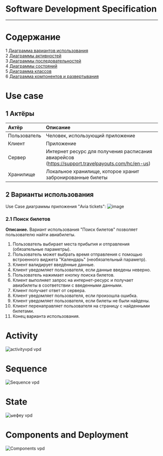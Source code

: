 ﻿# Software Development Specification
---

# Содержание
1 [Диаграмма вариантов использования](UseCase/README.md)  
2 [Диаграммы активностей](Activity/Readme.md)  
3 [Диаграммы последовательностей](Sequence/README.MD)  
4 [Диаграммы состояний](State/README.md)  
5 [Диаграмма классов](Class/README.md)  
6 [Диаграмма компонентов и развертывания](Component&Deployment/README.md)

# Use case

## 1 Актёры

| Актёр        | Описание                                                                                         |
| :----------- | :----------------------------------------------------------------------------------------------- |
| Пользователь | Человек, использующий приложение                                                                 |
| Клиент       | Приложение                                                                                       |
| Сервер       | Интернет ресурс для получения расписания авиарейсов (https://support.travelpayouts.com/hc/en-us) |
| Хранилище    | Локальное хранилище, которое хранит забронированные билеты                                       |

## 2 Варианты использования

Use Case диаграммы приложения "Avia tickets":
![image](https://user-images.githubusercontent.com/68506750/203152593-808b70e5-c67f-495f-a9ff-942d96063009.png)

### 2.1 Поиск билетов

**Описание.** Вариант использования "Поиск билетов" позволяет пользователю найти авиабилеты.

1. Пользователь выбирает места прибытия и отправления (обязательные параметры).
2. Пользователь может выбрать время отправления с помощью встроенного виджета "Календарь" (необязательный параметр).
4. Клиент валидирует введённые данные.
5. Клиент уведомляет пользователя, если данные введены неверно.
6. Пользователь нажимает кнопку поиска билетов.
7. Клиент выполняет запрос на интернет-ресурс и получает авиабилеты в соответствии с введенными данными.
8. Клиент получает ответ от сервера.
9. Клиент уведомляет пользователя, если произошла ошибка.
10. Клиент уведомляет пользователя, если билеты не были найдены.
11. Клиент перенаправляет пользователя на страницу с найденными билетами.
12. Конец варианта использования.

# Activity

![activityvpd vpd](https://user-images.githubusercontent.com/68506750/203612706-d2044042-e01e-4663-afe3-75cb28da5ba2.jpg)

# Sequence

![Sequence vpd](https://user-images.githubusercontent.com/68506750/203616654-11b6eba3-a2a4-4b32-a5a6-2e46052dfbcc.jpg)

# State

![ыефеу vpd](https://user-images.githubusercontent.com/68506750/203614031-42654cfd-c6a4-4784-b9fd-52e244456e53.jpg)

# Components and Deployment

![Components vpd](https://user-images.githubusercontent.com/68506750/203618941-fe10814e-f342-4b14-a4cb-2b9b29123988.jpg)

